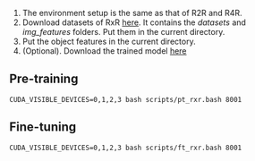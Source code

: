 1. The environment setup is the same as that of R2R and R4R.
2. Download datasets of RxR [here](https://huggingface.co/datasets/bowen666212/APAF_RxR/tree/main). It contains the *datasets* and *img_features* folders. Put them in the current directory.
3. Put the object features in the current directory.
4. (Optional). Download the trained model [here](https://huggingface.co/bowen666212/APAF_trained_model/tree/main)

## Pre-training
```
CUDA_VISIBLE_DEVICES=0,1,2,3 bash scripts/pt_rxr.bash 8001
```
## Fine-tuning
```
CUDA_VISIBLE_DEVICES=0,1,2,3 bash scripts/ft_rxr.bash 8001
```
